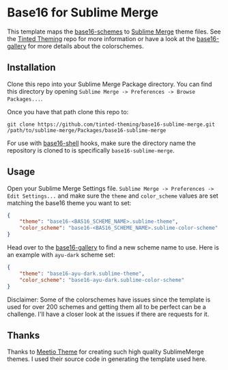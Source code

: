 # Base16 for Sublime Merge

This template maps the [base16-schemes] to [Sublime Merge] theme files.
See the [Tinted Theming] repo for more information or have a look at the
[base16-gallery] for more details about the colorschemes.

## Installation

Clone this repo into your Sublime Merge Package directory. You can
find this directory by opening `Sublime Merge -> Preferences -> Browse
Packages...`.

Once you have that path clone this repo to:

```shell
git clone https://github.com/tinted-theming/base16-sublime-merge.git /path/to/sublime-merge/Packages/base16-sublime-merge
```

For use with [base16-shell] hooks, make sure the directory name the
repository is cloned to is specifically `base16-sublime-merge`.

## Usage

Open your Sublime Merge Settings file. `Sublime Merge -> Preferences ->
Edit Settings...` and make sure the `theme` and `color_scheme` values
are set matching the base16 theme you want to set:

```json
{
    "theme": "base16-<BAS16_SCHEME_NAME>.sublime-theme",
    "color_scheme": "base16-<BAS16_SCHEME_NAME>.sublime-color-scheme"
}
```

Head over to the [base16-gallery] to find a new scheme name to use. Here
is an example with `ayu-dark` scheme set:

```json
{
    "theme": "base16-ayu-dark.sublime-theme",
    "color_scheme": "base16-ayu-dark.sublime-color-scheme"
}
```

Disclaimer: Some of the colorschemes have issues since the template is
used for over 200 schemes and getting them all to be perfect can be a
challenge. I'll have a closer look at the issues if there are requests
for it.

## Thanks

Thanks to [Meetio Theme] for creating such high quality SublimeMerge
themes. I used their source code in generating the template used here.

[Meetio Theme]: https://github.com/meetio-theme/merge-meetio-theme
[Tinted Theming]: https://github.com/tinted-theming/home
[base16-schemes]: https://github.com/tinted-theming/base16-schemes
[Sublime Merge]: https://www.sublimemerge.com/
[base16-gallery]: https://tinted-theming.github.io/base16-gallery/
[base16-shell]: https://github.com/tinted-theming/base16-shell
